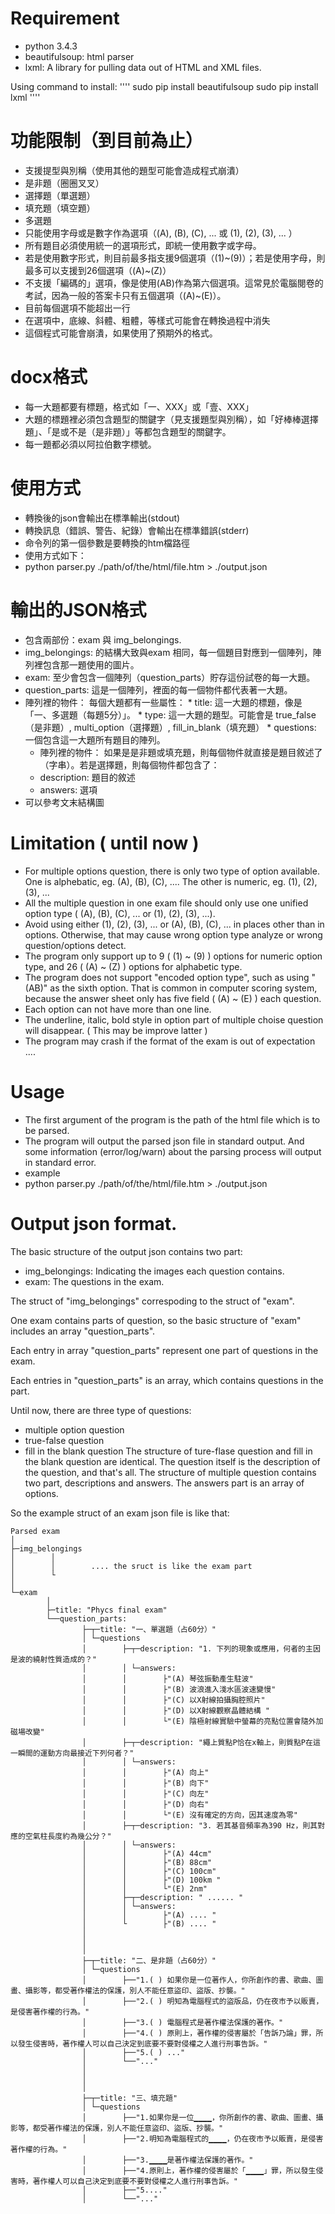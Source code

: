 
# Requirement

* python 3.4.3
* beautifulsoup: html parser
* lxml: A library for pulling data out of HTML and XML files. 

Using command to install:
''''
sudo pip install beautifulsoup
sudo pip install lxml
''''

# 功能限制（到目前為止）
* 支援提型與別稱（使用其他的題型可能會造成程式崩潰）
 * 是非題（圈圈叉叉）
 * 選擇題（單選題）
 * 填充題（填空題）
* 多選題
 * 只能使用字母或是數字作為選項（(A), (B), (C), ... 或 (1), (2), (3), ... ）
 * 所有題目必須使用統一的選項形式，即統一使用數字或字母。
 * 若是使用數字形式，則目前最多指支援9個選項（(1)~(9)）；若是使用字母，則最多可以支援到26個選項（(A)~(Z)）
 * 不支援「編碼的」選項，像是使用(AB)作為第六個選項。這常見於電腦閱卷的考試，因為一般的答案卡只有五個選項（(A)~(E)）。
 * 目前每個選項不能超出一行
 * 在選項中，底線、斜體、粗體，等樣式可能會在轉換過程中消失
 * 這個程式可能會崩潰，如果使用了預期外的格式。

# docx格式

* 每一大題都要有標題，格式如「一、XXX」或「壹、XXX」
* 大題的標題裡必須包含題型的關鍵字（見支援題型與別稱），如「好棒棒選擇題」、「是或不是（是非題）」等都包含題型的關鍵字。
* 每一題都必須以阿拉伯數字標號。


# 使用方式

* 轉換後的json會輸出在標準輸出(stdout)
* 轉換訊息（錯誤、警告、紀錄）會輸出在標準錯誤(stderr)
* 命令列的第一個參數是要轉換的htm檔路徑
* 使用方式如下：
 * python parser.py ./path/of/the/html/file.htm > ./output.json

# 輸出的JSON格式

* 包含兩部份：exam 與 img_belongings.
 * img_belongings: 的結構大致與exam 相同，每一個題目對應到一個陣列，陣列裡包含那一題使用的圖片。
 * exam: 至少會包含一個陣列（question_parts）貯存這份試卷的每一大題。
  * question_parts: 這是一個陣列，裡面的每一個物件都代表著一大題。
   * 陣列裡的物件： 每個大題都有一些屬性：
    * title: 這一大題的標題，像是「一、多選題（每題5分）」。
    * type: 這一大題的題型。可能會是 true_false（是非題）, multi_option（選擇題）, fill_in_blank（填充題）
    * questions: 一個包含這一大題所有題目的陣列。
     * 陣列裡的物件： 如果是是非題或填充題，則每個物件就直接是題目敘述了（字串）。若是選擇題，則每個物件都包含了：
      * description: 題目的敘述
      * answers: 選項
* 可以參考文末結構圖


# Limitation ( until now )

* For multiple options question, there is only two type of option available. One is alphebatic, eg. (A), (B), (C), .... The other is numeric, eg. (1), (2), (3), ... 
* All the multiple question in one exam file should only use one unified option type ( (A), (B), (C), ... or (1), (2), (3), ...). 
* Avoid using either (1), (2), (3), ... or (A), (B), (C), ... in places other than in options. Otherwise, that may cause wrong option type analyze or wrong question/options detect.
* The program only support up to 9 ( (1) ~ (9) ) options for numeric option type, and 26 ( (A) ~ (Z) ) options for alphabetic type.
* The program does not support "encoded option type", such as using "(AB)" as the sixth option. That is common in computer scoring system, because the answer sheet only has five field ( (A) ~ (E) ) each question.
* Each option can not have more than one line.
* The underline, italic, bold style in option part of multiple choise question will disappear. ( This may be improve latter )
* The program may crash if the format of the exam is out of expectation ....

# Usage

* The first argument of the program is the path of the html file which is to be parsed.
* The program will output the parsed json file in standard output. And some information (error/log/warn) about the parsing process will output in standard error. 
* example
 * python parser.py ./path/of/the/html/file.htm > ./output.json

# Output json format.

The basic structure of the output json contains two part:
* img_belongings: Indicating the images each question contains.
* exam: The questions in the exam.

The struct of "img_belongings" correspoding to the struct of "exam".

One exam contains parts of question, so the basic structure of "exam" includes an array "question_parts".

Each entry in array "question_parts" represent one part of questions in the exam.

Each entries in "question_parts" is an array, which contains questions in the part.

Until now, there are three type of questions:
* multiple option question
* true-false question
* fill in the blank question
The structure of ture-flase question and fill in the blank question are identical. The question itself is the description of the question, and that's all.
The structure of multiple question contains two part, descriptions and answers.
The answers part is an array of options.

So the example struct of an exam json file is like that:
````
Parsed exam 
│
├─img_belongings
│        │
│        │        .... the sruct is like the exam part
│        └
│
└─exam        
        │
        ├─title: "Phycs final exam"
        └──question_parts:
                ├─┬─title: "一、單選題（占60分）"
                │ └─questions
                │        ├─┬─description: "1. 下列的現象或應用，何者的主因是波的繞射性質造成的？"
                │        │ └─answers:
                │        │        ├"(A) 琴弦振動產生駐波"        
                │        │        ├"(B) 波浪進入淺水區波速變慢"        
                │        │        ├"(C) 以X射線拍攝胸腔照片"        
                │        │        ├"(D) 以X射線觀察晶體結構 "        
                │        │        └"(E) 陰極射線實驗中螢幕的亮點位置會隨外加磁場改變"        
                │        ├─┬─description: "繩上質點P恰在x軸上，則質點P在這一瞬間的運動方向最接近下列何者？"
                │        │ └─answers:
                │        │        ├"(A) 向上"        
                │        │        ├"(B) 向下"        
                │        │        ├"(C) 向左"        
                │        │        ├"(D) 向右"        
                │        │        └"(E) 沒有確定的方向，因其速度為零"        
                │        ├─┬─description: "3. 若其基音頻率為390 Hz，則其對應的空氣柱長度約為幾公分？"
                │        │ └─answers:
                │        │        ├"(A) 44cm"        
                │        │        ├"(B) 88cm"        
                │        │        ├"(C) 100cm"        
                │        │        ├"(D) 100km "        
                │        │        └"(E) 2nm"        
                │        ├─┬─description: " ...... "
                │        │ └─answers:
                │        │        ├"(A) .... "        
                │        └        ├"(B) .... "                
                │
                │
                │                
                ├─┬─title: "二、是非題（占60分）"
                │ └─questions
                │        ├──"1.( ) 如果你是一位著作人，你所創作的書、歌曲、圖畫、攝影等，都受著作權法的保護，別人不能任意盜印、盜版、抄襲。"
                │        ├──"2.( ) 明知為電腦程式的盜版品，仍在夜市予以販賣，是侵害著作權的行為。"
                │        ├──"3.( ) 電腦程式是著作權法保護的著作。"
                │        ├──"4.( ) 原則上，著作權的侵害屬於「告訴乃論」罪，所以發生侵害時，著作權人可以自己決定到底要不要對侵權之人進行刑事告訴。"
                │        ├──"5.( ) ..."
                │        └──"..."
                │
                │
                │                
                ├─┬─title: "三、填充題"
                │ └─questions
                │        ├──"1.如果你是一位▁▁▁▁，你所創作的書、歌曲、圖畫、攝影等，都受著作權法的保護，別人不能任意盜印、盜版、抄襲。"
                │        ├──"2.明知為電腦程式的▁▁▁▁，仍在夜市予以販賣，是侵害著作權的行為。"
                │        ├──"3.▁▁▁▁是著作權法保護的著作。"
                │        ├──"4.原則上，著作權的侵害屬於「▁▁▁▁」罪，所以發生侵害時，著作權人可以自己決定到底要不要對侵權之人進行刑事告訴。"
                │        ├──"5...."
                │        └──"..."

````


